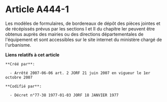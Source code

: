 # Article A444-1

Les modèles de formulaires, de bordereaux de dépôt des pièces jointes et de récépissés prévus par les sections I et II du
chapitre Ier peuvent être obtenus auprès des mairies ou des directions départementales de l'équipement et sont accessibles
sur le site internet du ministère chargé de l'urbanisme.

**Liens relatifs à cet article**

	**Créé par**:

	  - Arrêté 2007-06-06 art. 2 JORF 21 juin 2007 en vigueur le 1er octobre 2007

	**Codifié par**:

	  - Décret n°77-38 1977-01-03 JORF 18 JANVIER 1977
